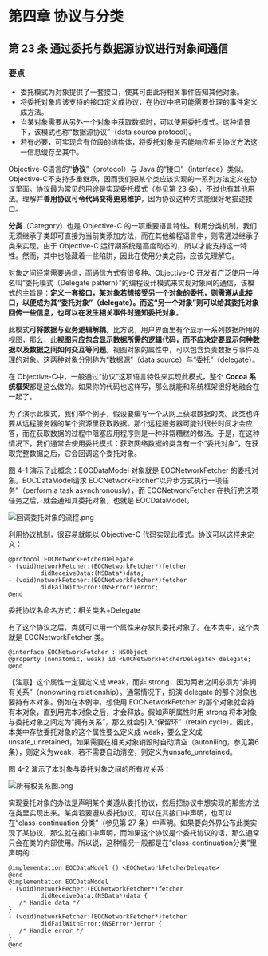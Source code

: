 # 第四章 协议与分类

## 第 23 条 通过委托与数据源协议进行对象间通信

### 要点

* 委托模式为对象提供了一套接口，使其可由此将相关事件告知其他对象。
* 将委托对象应该支持的接口定义成协议，在协议中把可能需要处理的事件定义成方法。
* 当某对象需要从另外一个对象中获取数据时，可以使用委托模式。这种情景下，该模式也称“数据源协议”（data source protocol）。
* 若有必要，可实现含有位段的结构体，将委托对象是否能响应相关协议方法这一信息缓存至其中。

Objective-C语言的“**协议**”（protocol）与 Java 的“接口”（interface）类似。Objective-C不支持多重继承，因而我们把某个类应该实现的一系列方法定义在协议里面。协议最为常见的用途是实现委托模式（参见第 23 条），不过也有其他用法。理解并**善用协议可令代码变得更易维护**，因为协议这种方式能很好地描述接口。

**分类**（Category）也是 Objective-C 的一项重要语言特性。利用分类机制，我们无须继承子类即可直接为当前类添加方法，而在其他编程语言中，则需通过继承子类来实现。由于 Objective-C 运行期系统是高度动态的，所以才能支持这一特性。然而，其中也隐藏着一些陷阱，因此在使用分类之前，应该先理解它。

对象之间经常需要通信，而通信方式有很多种。Objective-C 开发者广泛使用一种名叫“委托模式（Delegate pattern）”的编程设计模式来实现对象间的通信，该模式的主旨是：**定义一套接口，某对象若想接受另一个对象的委托，则需遵从此接口，以便成为其“委托对象”（delegate）。而这“另一个对象”则可以给其委托对象回传一些信息，也可以在发生相关事件时通知委托对象**。

此模式**可将数据与业务逻辑解耦**。比方说，用户界面里有个显示一系列数据所用的视图，那么，此**视图只应包含显示数据所需的逻辑代码，而不应决定要显示何种数据以及数据之间如何交互等问题**。视图对象的属性中，可以包含负责数据与事件处理的对象。这两种对象分别称为“数据源”（data source）与“委托”（delegate）。

在 Objective-C中，一般通过“协议”这项语言特性来实现此模式，整个 **Cocoa 系统框架**都是这么做的。如果你的代码也这样写，那么就能和系统框架很好地融合在一起了。

为了演示此模式，我们举个例子，假设要编写一个从网上获取数据的类。此类也许要从远程服务器的某个资源里获取数据。那个远程服务器可能过很长时间才会应答，而在获取数据的过程中阻塞应用程序则是一种非常糟糕的做法。于是，在这种情况下，我们通常会使用委托模式：获取网络数据的类含有一个“委托对象”，在获取完整数据之后，它会回调这个委托对象。

图 4-1 演示了此概念：EOCDataModel 对象就是 EOCNetworkFetcher 的委托对象。EOCDataModel请求 EOCNetworkFetcher“以异步方式执行一项任务”（perform a task asynchronously），而 EOCNetworkFetcher 在执行完这项任务之后，就会通知其委托对象，也就是 EOCDataModel。

![回调委托对象的流程.png](https://upload-images.jianshu.io/upload_images/4164292-e0facb34e463914b.png?imageMogr2/auto-orient/strip%7CimageView2/2/w/1240)

利用协议机制，很容易就能以 Objective-C 代码实现此模式。协议可以这样来定义：

```
@protocol EOCNetworkFetcherDelegate
- (void)networkFetcher:(EOCNetworkFetcher*)fetcher
         didReceiveData:(NSData*)data;
- (void)networkFetcher:(EOCNetworkFetcher*)fetcher
         didFailWithError:(NSError*)error;
@end
```

委托协议名命名方式：相关类名+Delegate

有了这个协议之后，类就可以用一个属性来存放其委托对象了。在本类中，这个类就是 EOCNetworkFetcher 类。

```
@interface EOCNetworkFetcher : NSObject
@property (nonatomic, weak) id <EOCNetworkFetcherDelegate> delegate;
@end
```

【注意】这个属性一定要定义成 weak，而非 strong，因为两者之间必须为“非拥有关系”（nonowning relationship）。通常情况下，扮演 delegate 的那个对象也要持有本对象。例如在本例中，想使用 EOCNetworkFetcher 的那个对象就会持有本对象，直到用完本对象之后，才会释放。假如声明属性时用 strong 将本对象与委托对象之间定为“拥有关系”，那么就会引入“保留环”（retain cycle）。因此，本类中存放委托对象的这个属性要么定义成 weak，要么定义成 unsafe_unretained，如果需要在相关对象销毁时自动清空（autoniling，参见第6条），则定义为weak，若不需要自动清空，则定义为unsafe_unretained。

图 4-2 演示了本对象与委托对象之间的所有权关系：

![所有权关系图.png](https://upload-images.jianshu.io/upload_images/4164292-94fff1aa6dbc5694.png?imageMogr2/auto-orient/strip%7CimageView2/2/w/1240)

实现委托对象的办法是声明某个类遵从委托协议，然后把协议中想实现的那些方法在类里实现出来。某类若要遵从委托协议，可以在其接口中声明，也可以在“class-continuation 分类”（参见第 27 条）中声明。如果要向外界公布此类实现了某协议，那么就在接口中声明，而如果这个协议是个委托协议的话，那么通常只会在类的内部使用。所以说，这种情况一般都是在“class-continuation分类”里声明的：

```
@implementation EOCDataModel () <EOCNetworkFetcherDelegate>
@end
@implementation EOCDataModel
- (void)networkFecher:(EOCNetworkFetcher*)fetcher
         didReceiveData:(NSData*)data {
   /* Handle data */      
}
- (void)networkFetcher:(EOCNetworkFetcher*)fetcher 
         didFailWithError:(NSError*)error {
   /* Handle error */         
}
@end
```







